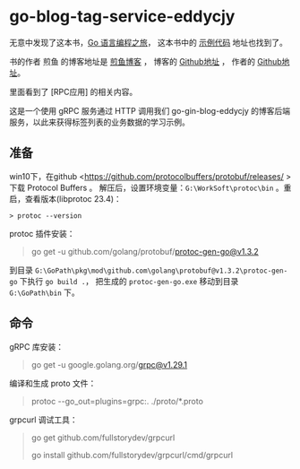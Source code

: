 # go-blog-tag-service-eddycjy

无意中发现了这本书，[Go 语言编程之旅](https://golang2.eddycjy.com/)，
这本书中的 [示例代码](https://github.com/go-programming-tour-book) 地址也找到了。

书的作者 煎鱼 的博客地址是 [煎鱼博客](https://eddycjy.com/) ，
博客的 [Github地址](https://github.com/eddycjy/blog) ，
作者的 [Github地址](https://github.com/eddycjy)。

里面看到了 [RPC应用] 的相关内容。

这是一个使用 gRPC 服务通过 HTTP 调用我们 go-gin-blog-eddycjy 的博客后端服务，以此来获得标签列表的业务数据的学习示例。

## 准备

win10下，在github <https://github.com/protocolbuffers/protobuf/releases/ >下载 Protocol Buffers 。
解压后，设置环境变量：`G:\WorkSoft\protoc\bin` 。重启，查看版本(libprotoc 23.4)：
```
> protoc --version
```

protoc 插件安装：
> go get -u github.com/golang/protobuf/protoc-gen-go@v1.3.2

到目录 `G:\GoPath\pkg\mod\github.com\golang\protobuf@v1.3.2\protoc-gen-go` 下执行 `go build .`，
把生成的 `protoc-gen-go.exe` 移动到目录 `G:\GoPath\bin` 下。

## 命令

gRPC 库安装：
> go get -u google.golang.org/grpc@v1.29.1

编译和生成 proto 文件：
> protoc --go_out=plugins=grpc:. ./proto/*.proto 

grpcurl 调试工具：
> go get github.com/fullstorydev/grpcurl
>
> go install github.com/fullstorydev/grpcurl/cmd/grpcurl











